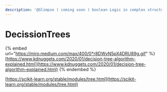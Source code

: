 ```yaml
---
description: '@Glimpse ( coming soon ) boolean Logic in complex structures'
---
```


# DecissionTrees

{% embed url="https://miro.medium.com/max/400/0*r8DWyN5pX4DRU89g.gif" %}
[https://www.kdnuggets.com/2020/01/decision-tree-algorithm-explained.html](https://www.kdnuggets.com/2020/01/decision-tree-algorithm-explained.html)
{% endembed %}

[https://scikit-learn.org/stable/modules/tree.html](https://scikit-learn.org/stable/modules/tree.html)

